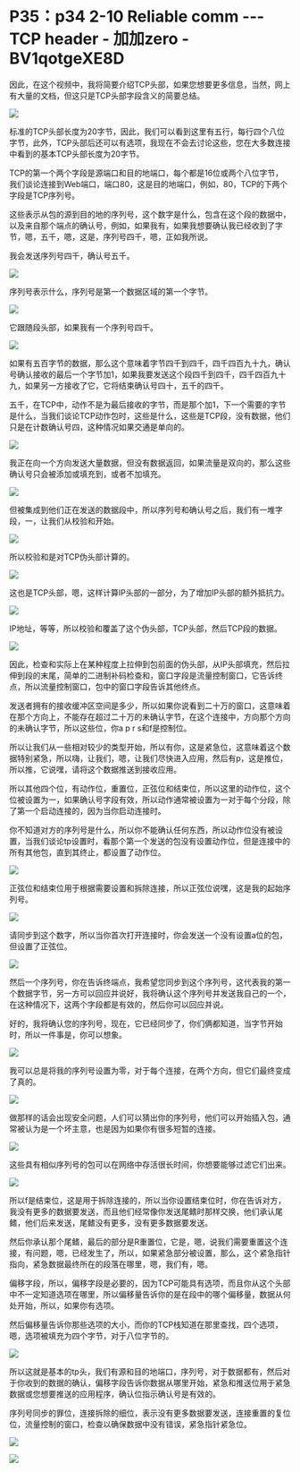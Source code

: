# P35：p34 2-10 Reliable comm --- TCP header - 加加zero - BV1qotgeXE8D

因此，在这个视频中，我将简要介绍TCP头部，如果您想要更多信息，当然，网上有大量的文档，但这只是TCP头部字段含义的简要总结。



![](img/99ed25233e14241056314cb7f3392753_1.png)

标准的TCP头部长度为20字节，因此，我们可以看到这里有五行，每行四个八位字节，此外，TCP头部后还可以有选项，我现在不会去讨论这些，您在大多数连接中看到的基本TCP头部长度为20字节。

TCP的第一个两个字段是源端口和目的地端口，每个都是16位或两个八位字节，我们谈论连接到Web端口，端口80，这是目的地端口，例如，80，TCP的下两个字段是TCP序列号。

这些表示从包的源到目的地的序列号，这个数字是什么，包含在这个段的数据中，以及来自那个端点的确认号，例如，如果我有，如果我想要确认我已经收到了字节，嗯，五千，嗯，这是，序列号四千，嗯，正如我所说。

我会发送序列号四千，确认号五千。

![](img/99ed25233e14241056314cb7f3392753_3.png)

序列号表示什么，序列号是第一个数据区域的第一个字节。

![](img/99ed25233e14241056314cb7f3392753_5.png)

它跟随段头部，如果我有一个序列号四千。

![](img/99ed25233e14241056314cb7f3392753_7.png)

如果有五百字节的数据，那么这个意味着字节四千到四千，四千四百九十九，确认号确认接收的最后一个字节加1，如果我要发送这个段四千到四千，四千四百九十九，如果另一方接收了它，它将结束确认号四十，五千的四千。

五千，在TCP中，动作不是为最后接收的字节，而是那个加1，下一个需要的字节是什么，当我们谈论TCP动作包时，这些是什么，这些是TCP段，没有数据，他们只是在计数确认号四，这种情况如果交通是单向的。



![](img/99ed25233e14241056314cb7f3392753_9.png)

我正在向一个方向发送大量数据，但没有数据返回，如果流量是双向的，那么这些确认号只会被添加或填充到，或者不加填充。



![](img/99ed25233e14241056314cb7f3392753_11.png)

但被集成到他们正在发送的数据段中，所以序列号和确认号之后，我们有一堆字段，一，让我们从校验和开始。

![](img/99ed25233e14241056314cb7f3392753_13.png)

所以校验和是对TCP伪头部计算的。

![](img/99ed25233e14241056314cb7f3392753_15.png)

这也是TCP头部，嗯，这样计算IP头部的一部分，为了增加IP头部的额外抵抗力。

![](img/99ed25233e14241056314cb7f3392753_17.png)

IP地址，等等，所以校验和覆盖了这个伪头部，TCP头部，然后TCP段的数据。

![](img/99ed25233e14241056314cb7f3392753_19.png)

因此，检查和实际上在某种程度上拉伸到包前面的伪头部，从IP头部填充，然后拉伸到段的末尾，简单的二进制补码检查和，窗口字段是流量控制窗口，它告诉终点，所以流量控制窗口，包中的窗口字段告诉其他终点。

发送者拥有的接收缓冲区空间是多少，所以如果你说看到二十万的窗口，这意味着在那个方向上，不能存在超过二十万的未确认字节，在这个连接中，方向那个方向的未确认字节，所以这些位，你a p r s和f是控制位。

所以让我们从一些相对较少的类型开始，所以有你，这是紧急位，这意味着这个数据特别紧急，所以嗨，让我们，嗯，让我们尽快进入应用，然后有p，这是推位，所以推，它说嘿，请将这个数据推送到接收应用。

所以其他四个位，有动作位，重置位，正弦位和结束位，所以这里的动作位，这个位被设置为一，如果确认号字段有效，所以动作通常被设置为一对于每个分段，除了第一个启动连接的，因为当你启动连接时。

你不知道对方的序列号是什么，所以你不能确认任何东西，所以动作位没有被设置，当我们谈论tp设置时，看那个第一个发送的包没有设置动作位，但是连接中的所有其他包，直到其终止，都设置了动作位。



![](img/99ed25233e14241056314cb7f3392753_21.png)

正弦位和结束位用于根据需要设置和拆除连接，所以正弦位说嘿，这是我的起始序列号。

![](img/99ed25233e14241056314cb7f3392753_23.png)

请同步到这个数字，所以当你首次打开连接时，你会发送一个没有设置a位的包，但设置了正弦位。

![](img/99ed25233e14241056314cb7f3392753_25.png)

然后一个序列号，你在告诉终端点，我希望您同步到这个序列号，这代表我的第一个数据字节，另一方可以回应并说好，我将确认这个序列号并发送我自己的一个，在这种情况下，这两个字段都是有效的，然后你可以回应并说。

好的，我将确认您的序列号，现在，它已经同步了，你们俩都知道，当字节开始时，所以一件事是，你可以想象。

![](img/99ed25233e14241056314cb7f3392753_27.png)

我可以总是将我的序列号设置为零，对于每个连接，在两个方向，但它们最终变成了真的。

![](img/99ed25233e14241056314cb7f3392753_29.png)

做那样的话会出现安全问题，人们可以猜出你的序列号，他们可以开始插入包，通常被认为是一个坏主意，也是因为如果你有很多短暂的连接。



![](img/99ed25233e14241056314cb7f3392753_31.png)

这些具有相似序列号的包可以在网络中存活很长时间，你想要能够过滤它们出来。

![](img/99ed25233e14241056314cb7f3392753_33.png)

所以f是结束位，这是用于拆除连接的，所以当你设置结束位时，你在告诉对方，我没有更多的数据要发送，而且他们经常像你发送尾鳍时那样交换，他们承认尾鳍，他们后来发送，尾鳍没有更多，没有更多数据要发送。

然后你承认那个尾鳍，最后的部分是R重置位，它是，嗯，说我们需要重置这个连接，有问题，嗯，已经发生了，所以，如果紧急部分被设置，那么，这个紧急指针指向，紧急数据最终所在的段落在哪里，嗯，我们有，嗯。

偏移字段，所以，偏移字段是必要的，因为TCP可能具有选项，而且你从这个头部中不一定知道选项在哪里，所以偏移量告诉你的是在段中的哪个偏移量，数据从何处开始，所以，如果你有选项。

然后偏移量告诉你那些选项的大小，而你的TCP栈知道在那里查找，四个选项，嗯，选项被填充为四个字节，对于八位字节的。



![](img/99ed25233e14241056314cb7f3392753_35.png)

所以这就是基本的tp头，我们有源和目的地端口，序列号，对于数据都有，然后对于你收到的数据的确认，偏移字段告诉你数据从哪里开始，紧急和推送位用于紧急数据或您想要推送的应用程序，确认位指示确认号是有效的。

序列号同步的罪位，连接拆除的细位，表示没有更多数据要发送，连接重置的复位位，流量控制的窗口，检查以确保数据中没有错误，紧急指针紧急位。



![](img/99ed25233e14241056314cb7f3392753_37.png)

![](img/99ed25233e14241056314cb7f3392753_38.png)